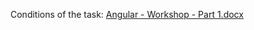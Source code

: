 Conditions of the task: [Angular - Workshop - Part 1.docx](https://github.com/TheStormWeaver/JSWeb/files/6846961/Angular.-.Workshop.-.Part.1.docx)
